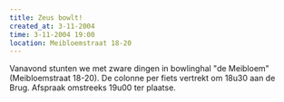 ```yaml
---
title: Zeus bowlt!
created_at: 3-11-2004
time: 3-11-2004 19:00
location: Meibloemstraat 18-20
---
```


Vanavond stunten we met zware dingen in bowlinghal "de Meibloem" (Meibloemstraat 18-20). De colonne per fiets vertrekt om 18u30 aan de Brug. Afspraak omstreeks 19u00 ter plaatse.